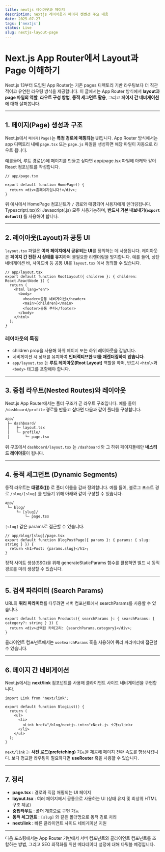 ```yaml
---
title: nextjs 레이아웃과 페이지
description: nextjs 레이아웃과 페이지 켄벤션 주요 내용
date: 2025-07-27
tags: ['nextjs']
status: Live
slug: nextjs-layout-page
---
```


# Next.js App Router에서 Layout과 Page 이해하기

Next.js 13부터 도입된 App Router는 기존 pages 디렉토리 기반 라우팅보다 더 직관적이고 유연한 라우팅 방식을 제공합니다.
이 글에서는 App Router 방식에서 **layout과 page 파일의 역할**, **라우트 구성 방법**, **동적 세그먼트 활용**, 그리고 **페이지 간 네비게이션**에 대해 살펴봅니다.

---

## 1. 페이지(Page) 생성과 구조

Next.js에서 `페이지(Page)`는 **특정 경로에 매핑되는 UI**입니다.
App Router 방식에서는 app 디렉토리 내에 `page.tsx` 또는 `page.js` 파일을 생성하면 해당 파일이 자동으로 라우트 됩니다.

예를들어, 루트 경로(`/`)에 페이지를 만들고 싶다면 app/page.tsx 파일에 아래와 같이 React 컴포넌트를 작성합니다.

```tsx
// app/page.tsx

export default function HomePage() {
  return <div>홈페이지입니다!</div>;
}
```

위 예시에서 HomePage 컴포넌트가 `/` 경로와 매핑되어 사용자에게 렌더링됩니다. Typescript(.tsx)와 Javascript(.js) 모두 사용가능하며, **반드시 기본 내보내기(`export default`)** 를 사용해야 합니다.

---

## 2. 레이아웃(Layout)과 공통 UI

`layout.tsx` 파일은 **여러 페이지에서 공유되는 UI**를 정의하는 데 사용됩니다. 레이아웃은 **페이지 간 전환 시 상태를 유지**하며 불필요한 리렌더링을 방지합니다. 예를 들어, 상단 네비게이션 바, 사이드바 등 공통 UI를 `layout.tsx` 에서 정의할 수 있습니다.

```tsx
// app/layout.tsx
export default function RootLayout({ children }: { children: React.ReactNode }) {
  return (
    <html lang="en">
      <body>
        <header>공통 네비게이션</header>
        <main>{children}</main>
        <footer>공통 푸터</footer>
      </body>
    </html>
  );
}
```

### 레이아웃의 특징

- children prop을 사용해 하위 페이지 또는 하위 레이아웃을 감쌉니다.
- 네비게이션 시 상태를 유지하여 **인터랙티브한 UI를 재렌더링하지 않습니다.**
- `app/layout.tsx` 는 **루트 레이아웃(Root Layout)** 역할을 하며, 반드시 `<html>`과 `<body>` 태그를 포함해야 합니다.

---

## 3. 중첩 라우트(Nested Routes)와 레이아웃

Next.js App Router에서는 폴더 구조가 곧 라우트 구조입니다. 예를 들어 `/dashboard/profile` 경로를 만들고 싶다면 다음과 같이 폴더를 구성합니다.

```txt
app/
 ├─ dashboard/
 │   ├─ layout.tsx
 │   └─ profile/
 │       └─ page.tsx
```

위 구조에서 `dashboard/layout.tsx` 는 `/dashboard` 와 그 하위 페이지들에만 **네스티드 레이아웃**이 됩니다.

---

## 4. 동적 세그먼트 (Dynamic Segments)

동적 라우트는 **대괄호([])** 로 폴더 이름을 감싸 정의합니다. 예를 들어, 블로그 포스트 경로 `/blog/[slug]` 를 만들기 위해 아래와 같이 구성할 수 있습니다.

```txt
app/
 └─ blog/
     └─ [slug]/
         └─ page.tsx
```

`[slug]` 값은 params로 접근할 수 있습니다.

```tsx
// app/blog/[slug]/page.tsx
export default function BlogPostPage({ params }: { params: { slug: string } }) {
  return <h1>Post: {params.slug}</h1>;
}
```

정적 사이트 생성(SSG)을 위해 generateStaticParams 함수를 활용하면 빌드 시 동적 경로를 미리 생성할 수 있습니다.

---

## 5. 검색 파라미터 (Search Params)

URL의 **쿼리 파라미터**를 다루려면 서버 컴포넌트에서 searchParams를 사용할 수 있습니다.

```tsx
export default function Products({ searchParams }: { searchParams: { category?: string } }) {
  return <div>선택된 카테고리: {searchParams.category}</div>;
}
```

클라이언트 컴포넌트에서는 `useSearchParams` 훅을 사용하여 쿼리 파라미터에 접근할 수 있습니다.

---

## 6. 페이지 간 네비게이션

Next.js에서는 **next/link** 컴포넌트를 사용해 클라이언트 사이드 네비게이션을 구현합니다.

```tsx
import Link from 'next/link';

export default function BlogList() {
  return (
    <ul>
      <li>
        <Link href="/blog/nextjs-intro">Next.js 소개</Link>
      </li>
    </ul>
  );
}
```

`next/link` 는 **사전 로드(prefetching)** 기능을 제공해 페이지 전환 속도를 향상시킵니다. 보다 정교한 라우팅이 필요하다면 **useRouter** 훅을 사용할 수 있습니다.

---

## 7. 정리

- **page.tsx** : 경로와 직접 매핑되는 UI 페이지
- **layout.tsx** : 여러 페이지에서 공통으로 사용하는 UI (상태 유지 및 최상위 HTML 구조 제공)
- **중첩라우트** : 폴더 계층으로 구현 가능
- **동적 세그먼트** : `[slug]` 와 같은 폴더명으로 동적 경로 처리
- **next/link** : 빠른 클라이언트 사이드 네비게이션 지원

---

다음 포스팅에서는 App Router 기반에서 서버 컴포넌트와 클라이언트 컴포넌트를 조합하는 방법, 그리고 SEO 최적화를 위한 메타데이터 설정에 대해 다뤄볼 예정입니다.
